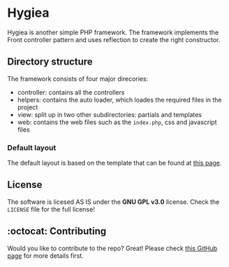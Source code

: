 # Hygiea
Hygiea is another simple PHP framework.
The framework implements the Front controller pattern and uses reflection to create the right constructor.

## Directory structure
The framework consists of four major direcories:
* controller: contains all the controllers
* helpers: contains the auto loader, which loades the required files in the project
* view: split up in two other subdirectories: partials and templates
* web: contains the web files such as the `index.php`, css and javascript files

### Default layout
The default layout is based on the template that can be found at [this page](http://www.prepbootstrap.com/bootstrap-theme/lightway-admin/preview/).

## License
The software is licesed AS IS under the **GNU GPL v3.0** license.
Check the `LICENSE` file for the full license!

## :octocat: Contributing
Would you like to contribute to the repo? Great!
Please check [this GitHub page](https://guides.github.com/activities/contributing-to-open-source/) for more details first.

